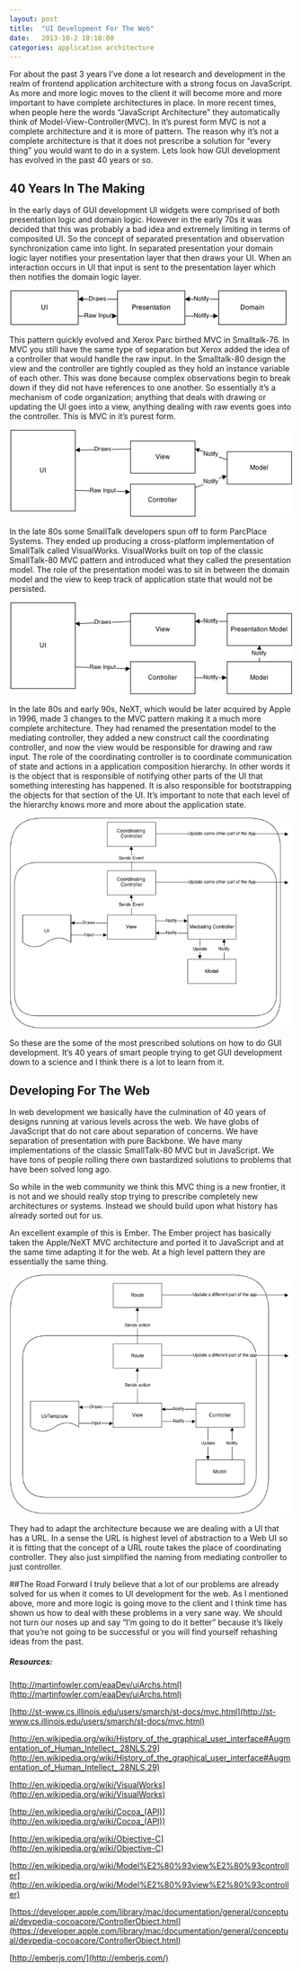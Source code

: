 ```yaml
---
layout: post
title:  "UI Development For The Web"
date:   2013-10-2 10:18:00
categories: application architecture
---
```


For about the past 3 years I’ve done a lot research and development in the realm of frontend application architecture with a strong focus on JavaScript. As more and more logic moves to the client it will become more and more important to have complete architectures in place. In more recent times, when people here the words “JavaScript Architecture” they automatically think of Model-View-Controller(MVC). In it’s purest form MVC is not a complete architecture and it is more of pattern. The reason why it’s not a complete architecture is that it does not prescribe a solution for “every thing” you would want to do in a system. Lets look how GUI development has evolved in the past 40 years or so.

## 40 Years In The Making

In the early days of GUI development UI widgets were comprised of both presentation logic and domain logic. However in the early 70s it was decided that this was probably a bad idea and extremely limiting in terms of composited UI. So the concept of separated presentation and observation synchronization came into light. In separated presentation your domain logic layer notifies your presentation layer that then draws your UI. When an interaction occurs in UI that input is sent to the presentation layer which then notifies the domain logic layer.

![Separated Presentation](/assets/images/separated-presentation.png "Separated Presentation")

This pattern quickly evolved and Xerox Parc birthed MVC in Smalltalk-76. In MVC you still have the same type of separation but Xerox added the idea of a controller that would handle the raw input. In the Smalltalk-80 design the view and the controller are tightly coupled as they hold an instance variable of each other. This was done because complex observations begin to break down if they did not have references to one another. So essentially it’s a mechanism of code organization; anything that deals with drawing or updating the UI goes into a view, anything dealing with raw events goes into the controller. This is MVC in it’s purest form.

![Model-View-Controller](/assets/images/mvc.png "Model-View-Controller")

In the late 80s some SmallTalk developers spun off to form ParcPlace Systems. They ended up producing a cross-platform implementation of SmallTalk called VisualWorks. VisualWorks built on top of the classic SmallTalk-80 MVC pattern and introduced what they called the presentation model. The role of the presentation model was to sit in between the domain model and the view to keep track of application state that would not be persisted.

![Model-View-Controller with presentation model](/assets/images/mvc-presentation-model.png "Model-View-Controller with presentation model")

In the late 80s and early 90s, NeXT, which would be later acquired by Apple in 1996, made 3 changes to the MVC pattern making it a much more complete architecture. They had renamed the presentation model to the mediating controller, they added a new construct call the coordinating controller, and now the view would be responsible for drawing and raw input. The role of the coordinating controller is to coordinate communication of state and actions in a application composition hierarchy. In other words it is the object that is responsible of notifying other parts of the UI that something interesting has happened. It is also responsible for bootstrapping the objects for that section of the UI. It’s important to note that each level of the hierarchy knows more and more about the application state.

![Coaco Framework MVC](/assets/images/coaco-mvc.png "Coaco Framework MVC")

So these are the some of the most prescribed solutions on how to do GUI development. It’s 40 years of smart people trying to get GUI development down to a science and I think there is a lot to learn from it.

## Developing For The Web

In web development we basically have the culmination of 40 years of designs running at various levels across the web. We have globs of JavaScript that do not care about separation of concerns. We have separation of presentation with pure Backbone. We have many implementations of the classic SmallTalk-80 MVC but in JavaScript. We have tons of people rolling there own bastardized solutions to problems that have been solved long ago.

So while in the web community we think this MVC thing is a new frontier, it is not and we should really stop trying to prescribe completely new architectures or systems. Instead we should build upon what history has already sorted out for us.

An excellent example of this is Ember. The Ember project has basically taken the Apple/NeXT MVC architecture and ported it to JavaScript and at the same time adapting it for the web. At a high level pattern they are essentially the same thing.

![Ember.js MVC](/assets/images/ember-mvc.png "Ember.js MVC")

They had to adapt the architecture because we are dealing with a UI that has a URL. In a sense the URL is highest level of abstraction to a Web UI so it is fitting that the concept of a URL route takes the place of coordinating controller. They also just simplified the naming from mediating controller to just controller.

##The Road Forward
I truly believe that a lot of our problems are already solved for us when it comes to UI development for the web. As I mentioned above, more and more logic is going move to the client and I think time has shown us how to deal with these problems in a very sane way. We should not turn our noses up and say “I’m going to do it better” because it’s likely that you’re not going to be successful or you will find yourself rehashing ideas from the past.

##### Resources:

[http://martinfowler.com/eaaDev/uiArchs.html](http://martinfowler.com/eaaDev/uiArchs.html)

[http://st-www.cs.illinois.edu/users/smarch/st-docs/mvc.html](http://st-www.cs.illinois.edu/users/smarch/st-docs/mvc.html)

[http://en.wikipedia.org/wiki/History_of_the_graphical_user_interface#Augmentation_of_Human_Intellect_.28NLS.29](http://en.wikipedia.org/wiki/History_of_the_graphical_user_interface#Augmentation_of_Human_Intellect_.28NLS.29)

[http://en.wikipedia.org/wiki/VisualWorks](http://en.wikipedia.org/wiki/VisualWorks)

[http://en.wikipedia.org/wiki/Cocoa_(API)](http://en.wikipedia.org/wiki/Cocoa_(API))

[http://en.wikipedia.org/wiki/Objective-C](http://en.wikipedia.org/wiki/Objective-C)

[http://en.wikipedia.org/wiki/Model%E2%80%93view%E2%80%93controller](http://en.wikipedia.org/wiki/Model%E2%80%93view%E2%80%93controller)

[https://developer.apple.com/library/mac/documentation/general/conceptual/devpedia-cocoacore/ControllerObject.html](https://developer.apple.com/library/mac/documentation/general/conceptual/devpedia-cocoacore/ControllerObject.html)

[http://emberjs.com/](http://emberjs.com/)